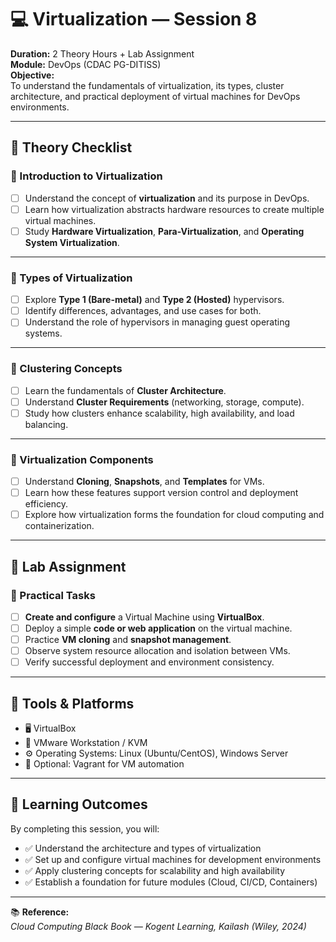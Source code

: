 # 💻 Virtualization — Session 8

**Duration:** 2 Theory Hours + Lab Assignment  
**Module:** DevOps (CDAC PG-DITISS)  
**Objective:**  
To understand the fundamentals of virtualization, its types, cluster architecture, and practical deployment of virtual machines for DevOps environments.

---

## 📘 **Theory Checklist**

### 🧩 Introduction to Virtualization
- [ ] Understand the concept of **virtualization** and its purpose in DevOps.  
- [ ] Learn how virtualization abstracts hardware resources to create multiple virtual machines.  
- [ ] Study **Hardware Virtualization**, **Para-Virtualization**, and **Operating System Virtualization**.  

---

### 🧱 Types of Virtualization
- [ ] Explore **Type 1 (Bare-metal)** and **Type 2 (Hosted)** hypervisors.  
- [ ] Identify differences, advantages, and use cases for both.  
- [ ] Understand the role of hypervisors in managing guest operating systems.  

---

### 🧮 Clustering Concepts
- [ ] Learn the fundamentals of **Cluster Architecture**.  
- [ ] Understand **Cluster Requirements** (networking, storage, compute).  
- [ ] Study how clusters enhance scalability, high availability, and load balancing.  

---

### 🧰 Virtualization Components
- [ ] Understand **Cloning**, **Snapshots**, and **Templates** for VMs.  
- [ ] Learn how these features support version control and deployment efficiency.  
- [ ] Explore how virtualization forms the foundation for cloud computing and containerization.

---

## 🧪 **Lab Assignment**

### 🔧 Practical Tasks
- [ ] **Create and configure** a Virtual Machine using **VirtualBox**.  
- [ ] Deploy a simple **code or web application** on the virtual machine.  
- [ ] Practice **VM cloning** and **snapshot management**.  
- [ ] Observe system resource allocation and isolation between VMs.  
- [ ] Verify successful deployment and environment consistency.

---

## 🧰 **Tools & Platforms**
- 🖥️ VirtualBox  
- 🧩 VMware Workstation / KVM  
- ⚙️ Operating Systems: Linux (Ubuntu/CentOS), Windows Server  
- 📡 Optional: Vagrant for VM automation

---

## 🎯 **Learning Outcomes**
By completing this session, you will:
- ✅ Understand the architecture and types of virtualization  
- ✅ Set up and configure virtual machines for development environments  
- ✅ Apply clustering concepts for scalability and high availability  
- ✅ Establish a foundation for future modules (Cloud, CI/CD, Containers)

---

📚 **Reference:**  
*Cloud Computing Black Book — Kogent Learning, Kailash (Wiley, 2024)*

